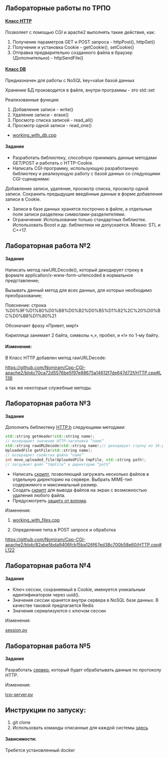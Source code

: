 ## Лабораторные работы по ТРПО

#### [Класс HTTP](https://github.com/Nomiram/Cpp-CGI-apache2/blob/master/HTTP.cpp)

Позволяет с помощью CGI и apache2 выполнять такие действия, как:

1. Получение параметров GET и POST запроса - httpPost(), httpGet()
2. Получение и установка Cookie - getCookie(), setCookie()
3. Отправка предварительно созданного файла в браузер (Дополнительно) - httpSendFile()

#### [Класс DB](https://github.com/Nomiram/Cpp-CGI-apache2/blob/master/db.cpp)

Предназначен для работы с NoSQL key=value базой данных

Хранение БД производится в файле, внутри программы - это std::set

Реализованные функции:

1. Добавление записи - write()
2. Удаление записи - erase()
3. Просмотр списка записей - read_all()
4. Просмотр одной записи - read_one()

+ [working_with_db.cpp](https://github.com/Nomiram/Cpp-CGI-apache2/blob/master/working_with_db.cpp)

#### Задание

* Разработать библиотеку, способную принимать данные методами GET/POST и работать с HTTP-Cookie.
* Написать CGI-программу, использующую разработанную библиотеку и реализующую работу с базой данных со следующими CGI-сценариями:

Добавление записи, удаление, просмотр списка, просмотр одной записи. Сохранить
предыдущие введённые данные в форме добавления записи в Cookie.

* Записи в базе данных хранятся построчно в файле, а отдельные поля записи разделены символами-разделителями.
* Ограничения: Использование только стандартных библиотек. Использовать Boost  и др. библиотеки не допускается. Можно: STL и C++17.

## Лабораторная работа №2

#### Задание

Написать метод rawURLDecode(), который декодирует строку в формате application/x-www-form-urlencoded в нормальное представление;

Вызывать данный метод для всех данных, для которых необходимо преобразование;

Пояснение: строка %D0%9F%D1%80%D0%B8%D0%B2%D0%B5%D1%82%2C%20%D0%BC%D0%B8%D1%80%21

Обозначает фразу «Привет, мир!»

Кириллица занимает 2 байта, символы «,», пробел, и «!» по 1-му байту.

#### Изменения:

В Класс HTTP добавлен метод rawURLDecode:

https://github.com/Nomiram/Cpp-CGI-apache2/blob/70ca72d5576be5f97e88675a14612f7de647d72f/HTTP.cpp#L138

а так же некоторые служебные методы.

## Лабораторная работа №3

#### Задание

Дополнить библиотеку [HTTP.h](https://github.com/Nomiram/Cpp-CGI-apache2/blob/master/HTTP.hpp) следующими методами: 

``` C++
std::string getHeader(std::string name);
// возвращает значение HTTP-заголовка “name”
std::string rawURLDecode(std::string name);// декодирует строку из 16-ричного представления в plain-text
UploadedFile getFile(std::string name); 
// возвращает свойства файла “name”
int move_uploaded_file(UploadedFile tmpFile, std::string path); 
// загружает файл “tmpFile” в директорию “path”
```
 * Написать [скрипт](https://github.com/Nomiram/Cpp-CGI-apache2/blob/master/working_with_files.cpp), позволяющий загружать несколько файлов в отдельную директорию на сервере. Выбрать MIME-тип содержимого и максимальный размер.
 * Создать [скрипт](https://github.com/Nomiram/Cpp-CGI-apache2/blob/master/watch_files.py) для вывода файлов на экран с возможностью удаления любого файла.
 * Предусмотреть [защиту от взлома](https://github.com/Nomiram/Cpp-CGI-apache2/blob/master/.htaccess).

Изменения:

1. [working_with_files.cpp](https://github.com/Nomiram/Cpp-CGI-apache2/blob/master/working_with_files.cpp)

2. Определение типа в POST запросе и обработка

https://github.com/Nomiram/Cpp-CGI-apache2/blob/82abe5bda9406fcb15ba126f67ed38c700b58e60/HTTP.cpp#L122

## Лабораторная работа №4

#### Задание

 * Ключ сессии, сохраняемый в Cookie, именуется уникальным идентификатором через uuid().
 * Значения сессии хранятся внутри сервера в NoSQL базе данных. В качестве таковой предлагается Redis
 * Значения сериализуются с ключом сессии

Изменения:

[session.py](https://github.com/Nomiram/Cpp-CGI-apache2/blob/master/session.py)

## Лабораторная работа №5

#### Задание

Разработать [сервер](https://github.com/Nomiram/Cpp-CGI-apache2/blob/master/tcp-server.py), который будет обрабатывать данные по протоколу HTTP. 

Изменения:

[tcp-server.py](https://github.com/Nomiram/Cpp-CGI-apache2/blob/master/tcp-server.py)

## Инструкции по запуску:

1. git clone
2. Использовать команды описанные для каждой системы [здесь](https://github.com/Nomiram/Cpp-CGI-apache2/blob/master/run_server.txt)

#### Зависимости: 

Требется установленный docker
